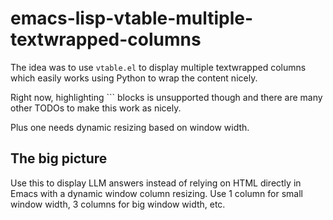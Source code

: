 # emacs-lisp-vtable-multiple-textwrapped-columns

The idea was to use `vtable.el` to display multiple textwrapped columns which easily works using Python to wrap the content nicely.

Right now, highlighting ``` blocks is unsupported though and there are many other TODOs to make this work as nicely.

Plus one needs dynamic resizing based on window width.

## The big picture

Use this to display LLM answers instead of relying on HTML directly in Emacs with a dynamic window column resizing. Use 1 column for small window width, 3 columns for big window width, etc.
